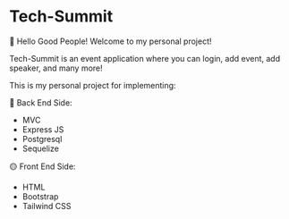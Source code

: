 # Tech-Summit
👋 Hello Good People! Welcome to my personal project!

Tech-Summit is an event application where you can login, add event, add speaker, and many more!

This is my personal project for implementing:

🔵 Back End Side:
-  MVC
-  Express JS
-  Postgresql
-  Sequelize

🟡 Front End Side:
-  HTML
-  Bootstrap
-  Tailwind CSS
